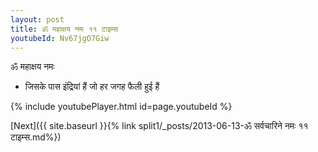 ```yaml
---
layout: post
title: ॐ महाक्षय नमः ११ टाइम्स
youtubeId: Nv67jgO7Giw
---
```

 
 
 ॐ महाक्षय नमः  
 
 -  जिसके पास इंद्रियां हैं जो हर जगह फैली हुई हैं 
 
  
 
  
 
 
 
 
 
 


{% include youtubePlayer.html id=page.youtubeId %}
 
[Next]({{ site.baseurl }}{% link  split1/_posts/2013-06-13-ॐ सर्वचारिने नमः ११ टाइम्स.md%})
 

